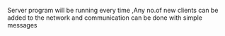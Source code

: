 Server program will be running every time ,Any no.of new clients can be added to the network and communication can be done with simple  messages
